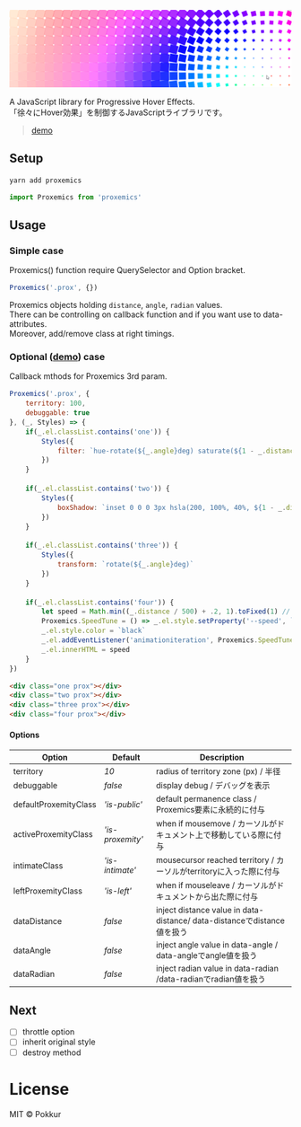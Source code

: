 ![alt](hero.min.png)

A JavaScript library for Progressive Hover Effects.  
「徐々にHover効果」を制御するJavaScriptライブラリです。
> [demo](https://pokkur.github.io/proxemics/)

## Setup

```command
yarn add proxemics
```

```js
import Proxemics from 'proxemics'
```

## Usage

### Simple case

Proxemics() function require QuerySelector and Option bracket.

```js
Proxemics('.prox', {})
```

Proxemics objects holding `distance`, `angle`, `radian` values.  
There can be controlling on callback function and if you want use to data-attributes.  
Moreover, add/remove class at right timings.

### Optional ([demo](https://pokkur.github.io/proxemics/)) case

Callback mthods for Proxemics 3rd param.

```js
Proxemics('.prox', {
    territory: 100,
    debuggable: true
}, (_, Styles) => {
    if(_.el.classList.contains('one')) {
        Styles({
            filter: `hue-rotate(${_.angle}deg) saturate(${1 - _.distance * .005})`
        })
    }

    if(_.el.classList.contains('two')) {
        Styles({
            boxShadow: `inset 0 0 0 3px hsla(200, 100%, 40%, ${1 - _.distance * .005}`
        })
    }

    if(_.el.classList.contains('three')) {
        Styles({
            transform: `rotate(${_.angle}deg)`
        })
    }

    if(_.el.classList.contains('four')) {
        let speed = Math.min((_.distance / 500) + .2, 1).toFixed(1) // from .2 to 1
        Proxemics.SpeedTune = () => _.el.style.setProperty('--speed', `${speed}s`)
        _.el.style.color = `black`
        _.el.addEventListener('animationiteration', Proxemics.SpeedTune)
        _.el.innerHTML = speed
    }
})
```

```html
<div class="one prox"></div>
<div class="two prox"></div>
<div class="three prox"></div>
<div class="four prox"></div>
```

#### Options

|        Option         |     Default      |                               Description                               |
| --------------------- | ---------------- | ----------------------------------------------------------------------- |
| territory             | _10_             | radius of territory zone (px) / 半径                                    |
| debuggable            | _false_          | display debug / デバッグを表示                                          |
| defaultProxemityClass | _'is-public'_    | default permanence class / Proxemics要素に永続的に付与                  |
| activeProxemityClass  | _'is-proxemity'_ | when if mousemove / カーソルがドキュメント上で移動している際に付与      |
| intimateClass         | _'is-intimate'_  | mousecursor reached territory / カーソルがterritoryに入った際に付与     |
| leftProxemityClass    | _'is-left'_      | when if mouseleave / カーソルがドキュメントから出た際に付与             |
| dataDistance          | _false_          | inject distance value in data-distance/ data-distanceでdistance値を扱う |
| dataAngle             | _false_          | inject angle value in data-angle / data-angleでangle値を扱う            |
| dataRadian            | _false_          | inject radian value in data-radian /data-radianでradian値を扱う         |

## Next

- [ ] throttle option
- [ ] inherit original style
- [ ] destroy method

# License

MIT © Pokkur
